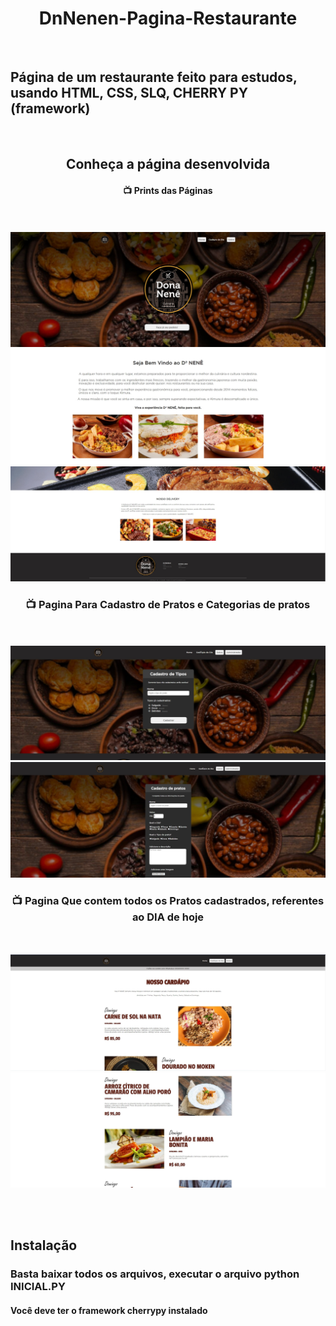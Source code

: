 <div align="center">
<h1> DnNenen-Pagina-Restaurante </h1>
</div> <br>

<h2> Página de um restaurante feito para estudos, usando HTML, CSS, SLQ, CHERRY PY (framework)</h2>
<br>

<div align="center">
<h2>Conheça a página desenvolvida </h2>
<a><h4> 📺 Prints das Páginas </h4></a>
<br><br>
</div>


<img src="https://github.com/diegogodoy06/DnNene-Pag-Restaurante/blob/main/Print/pag-1.jpg">
<img src="https://github.com/diegogodoy06/DnNene-Pag-Restaurante/blob/main/Print/pag-1.1.jpg">
<img src="https://github.com/diegogodoy06/DnNene-Pag-Restaurante/blob/main/Print/pag1.2.jpg">

<br>
<div align="center">
    <a><h3> 📺 Pagina Para Cadastro de Pratos e Categorias de pratos </h3></a>
<br><br>
</div>

<img src="https://github.com/diegogodoy06/DnNene-Pag-Restaurante/blob/main/Print/pag-2.jpg">
<img src="https://github.com/diegogodoy06/DnNene-Pag-Restaurante/blob/main/Print/pag-2.1.jpg">

<br>
<div align="center">
    <a><h3> 📺 Pagina Que contem todos os Pratos cadastrados, referentes ao DIA de hoje </h3></a>
<br><br>
</div>

<img src="https://github.com/diegogodoy06/DnNene-Pag-Restaurante/blob/main/Print/pag-3.jpg">
<img src="https://github.com/diegogodoy06/DnNene-Pag-Restaurante/blob/main/Print/pag-3.1.jpg">

<br><br>
<h2> Instalação</h2>

<h3>Basta baixar todos os arquivos, executar o arquivo python INICIAL.PY</h3>
<h4>Você deve ter o framework cherrypy instalado</h4>
